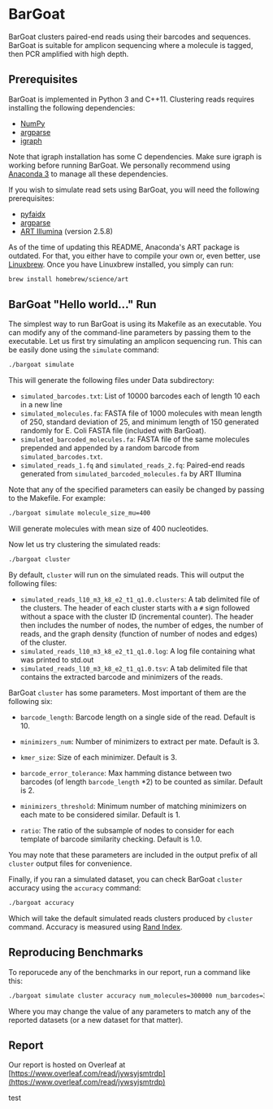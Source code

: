 # BarGoat
BarGoat clusters paired-end reads using their barcodes and sequences. BarGoat is suitable for amplicon sequencing where a molecule is tagged, then PCR amplified with high depth.

## Prerequisites

BarGoat is implemented in Python 3 and C++11. Clustering reads requires installing the following dependencies:

- [NumPy](http://www.numpy.org/) 
- [argparse](https://pypi.python.org/pypi/argparse)
- [igraph](http://igraph.org/python/)

Note that igraph installation has some C dependencies. Make sure igraph is working before running BarGoat. We personally recommend using [Anaconda 3](https://docs.anaconda.com/anaconda/install/) to manage all these dependencies.

If you wish to simulate read sets using BarGoat, you will need the following prerequisites:

- [pyfaidx](https://pythonhosted.org/pyfaidx/)
- [argparse](https://pypi.python.org/pypi/argparse)
- [ART Illumina](https://www.niehs.nih.gov/research/resources/software/biostatistics/art/index.cfm) (version 2.5.8)

As of the time of updating this README, Anaconda's ART package is outdated. For that, you either have to compile your own or, even better, use [Linuxbrew](http://linuxbrew.sh/). Once you have Linuxbrew installed, you simply can run:

```bash
brew install homebrew/science/art
```



## BarGoat "Hello world..." Run

The simplest way to run BarGoat is using its Makefile as an executable. You can modify any of the command-line parameters by passing them to the executable. Let us first try simulating an amplicon sequencing run. This can be easily done using the `simulate` command:

```bash
./bargoat simulate
```

This will generate the following files under Data subdirectory:

- `simulated_barcodes.txt`: List of 10000 barcodes each of length 10 each in a new line
- `simulated_molecules.fa`: FASTA file of 1000 molecules with mean length of 250, standard deviation of 25, and minimum length of 150 generated randomly for E. Coli FASTA file (included with BarGoat).
- `simulated_barcoded_molecules.fa`: FASTA file of the same molecules prepended and appended by a random barcode from `simulated_barcodes.txt`.
- `simulated_reads_1.fq` and `simulated_reads_2.fq`: Paired-end reads generated from `simulated_barcoded_molecules.fa` by ART Illumina

Note that any of the specified parameters can easily be changed by passing to the Makefile. For example:

```bash
./bargoat simulate molecule_size_mu=400
```

Will generate molecules with mean size of 400 nucleotides.

Now let us try clustering the simulated reads:

```bash
./bargoat cluster
```

By default, `cluster` will run on the simulated reads. This will output the following files:

- `simulated_reads_l10_m3_k8_e2_t1_q1.0.clusters`: A tab delimited file of the clusters. The header of each cluster starts with a `#` sign followed without a space with the cluster ID (incremental counter). The header then includes the number of nodes, the number of edges, the number of reads, and the graph density (function of number of nodes and edges) of the cluster.
- `simulated_reads_l10_m3_k8_e2_t1_q1.0.log`: A log file containing what was printed to std.out
- `simulated_reads_l10_m3_k8_e2_t1_q1.0.tsv`: A tab delimited file that contains the extracted barcode and minimizers of the reads.

BarGoat `cluster` has some parameters. Most important of them are the following six:

- `barcode_length`: Barcode length on a single side of the read. Default is 10.

- `minimizers_num`: Number of minimizers to extract per mate. Default is 3.
- `kmer_size`: Size of each minimizer. Default is 3.
- `barcode_error_tolerance`: Max hamming distance between two barcodes (of length `barcode_length` *2) to be counted as similar. Default is 2.
- `minimizers_threshold`: Minimum number of matching minimizers on each mate to be considered similar. Default is 1.
- `ratio`: The ratio of the subsample of nodes to consider for each template of barcode similarity checking. Default is 1.0.

You may note that these parameters are included in the output prefix of all `cluster` output files for convenience. 

Finally, if you ran a simulated dataset, you can check BarGoat `cluster` accuracy using the `accuracy` command:

```bash
./bargoat accuracy
```

Which will take the default simulated reads clusters produced by `cluster` command. Accuracy is measured using [Rand Index](https://en.wikipedia.org/wiki/Rand_index).

## Reproducing Benchmarks

To reporucede any of the benchmarks in our report, run a command like this:

```bash
./bargoat simulate cluster accuracy num_molecules=300000 num_barcodes=30000 barcode_length=8 minimizers_num=5 kmer_size=4 barcode_error_tolerance=1 minimizers_threshold=3 
```
Where you may change the value of any parameters to match any of the reported datasets (or a new dataset for that matter).

## Report
Our report is hosted on Overleaf at [https://www.overleaf.com/read/jywsyjsmtrdp](https://www.overleaf.com/read/jywsyjsmtrdp)

test





